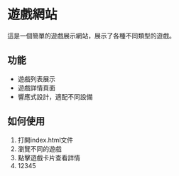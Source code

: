 # 遊戲網站

這是一個簡單的遊戲展示網站，展示了各種不同類型的遊戲。

## 功能
- 遊戲列表展示
- 遊戲詳情頁面
- 響應式設計，適配不同設備

## 如何使用
1. 打開index.html文件
2. 瀏覽不同的遊戲
3. 點擊遊戲卡片查看詳情
4. 12345
